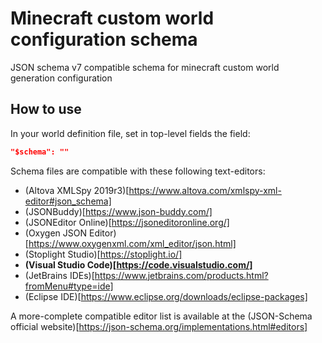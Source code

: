 # Minecraft custom world configuration schema
JSON schema v7 compatible schema for minecraft custom world generation configuration

## How to use

In your world definition file, set in top-level fields the field:

```json
"$schema": ""
```

Schema files are compatible with these following text-editors:
 * (Altova XMLSpy 2019r3)[https://www.altova.com/xmlspy-xml-editor#json_schema]
 * (JSONBuddy)[https://www.json-buddy.com/]
 * (JSONEditor Online)[https://jsoneditoronline.org/]
 * (Oxygen JSON Editor)[https://www.oxygenxml.com/xml_editor/json.html]
 * (Stoplight Studio)[https://stoplight.io/]
 * **(Visual Studio Code)[https://code.visualstudio.com/]**
 * (JetBrains IDEs)[https://www.jetbrains.com/products.html?fromMenu#type=ide]
 * (Eclipse IDE)[https://www.eclipse.org/downloads/eclipse-packages]
 
A more-complete compatible editor list is available at the (JSON-Schema official website)[https://json-schema.org/implementations.html#editors]
